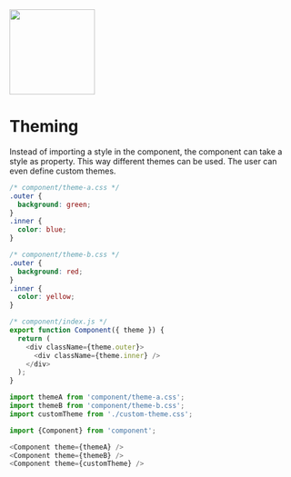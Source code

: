 <img src="https://raw.githubusercontent.com/css-modules/logos/master/css-modules-logo.png" width="150" height="150" />

# Theming

Instead of importing a style in the component, the component can take a style as property. This way different themes can be used. The user can even define custom themes.

```css
/* component/theme-a.css */
.outer {
  background: green;
}
.inner {
  color: blue;
}
```

```css
/* component/theme-b.css */
.outer {
  background: red;
}
.inner {
  color: yellow;
}
```

```js
/* component/index.js */
export function Component({ theme }) {
  return (
    <div className={theme.outer}>
      <div className={theme.inner} />
    </div>
  );
}
```

```js
import themeA from 'component/theme-a.css';
import themeB from 'component/theme-b.css';
import customTheme from './custom-theme.css';

import {Component} from 'component';

<Component theme={themeA} />
<Component theme={themeB} />
<Component theme={customTheme} />
```
